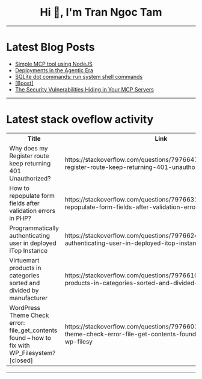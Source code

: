 <h1 align="center">Hi 👋, I'm Tran Ngoc Tam</h1>

---

# Latest Blog Posts 
<!-- BLOG-POST-LIST:START -->
- [Simple MCP tool using NodeJS](https://dev.to/jppradhan/simple-mcp-tool-using-nodejs-13dm)
- [Deployments in the Agentic Era](https://dev.to/defanglabs/deployments-in-the-agentic-era-1m2h)
- [SQLite dot commands: run system shell commands](https://dev.to/mr_destructive/sqlite-dot-commands-run-system-shell-commands-3ao4)
- [[Boost]](https://dev.to/uliyahoo/-ng7)
- [The Security Vulnerabilities Hiding in Your MCP Servers](https://dev.to/leomarsh/the-security-vulnerabilities-hiding-in-your-mcp-servers-4m2)
<!-- BLOG-POST-LIST:END -->

---

# Latest stack oveflow activity
<table>
  <tr><th>Title</th><th>Link</th></tr>
  <!-- STACKOVERFLOW:START --><tr><td>Why does my Register route keep returning 401 Unauthorized?</td><td>https://stackoverflow.com/questions/79766473/why-does-my-register-route-keep-returning-401-unauthorized</td></tr><tr><td>How to repopulate form fields after validation errors in PHP?</td><td>https://stackoverflow.com/questions/79766319/how-to-repopulate-form-fields-after-validation-errors-in-php</td></tr><tr><td>Programmatically authenticating user in deployed ITop Instance</td><td>https://stackoverflow.com/questions/79766248/programmatically-authenticating-user-in-deployed-itop-instance</td></tr><tr><td>Virtuemart products in categories sorted and divided by manufacturer</td><td>https://stackoverflow.com/questions/79766102/virtuemart-products-in-categories-sorted-and-divided-by-manufacturer</td></tr><tr><td>WordPress Theme Check error: file_get_contents found – how to fix with WP_Filesystem? [closed]</td><td>https://stackoverflow.com/questions/79766033/wordpress-theme-check-error-file-get-contents-found-how-to-fix-with-wp-filesy</td></tr><!-- STACKOVERFLOW:END -->
</table>

---


